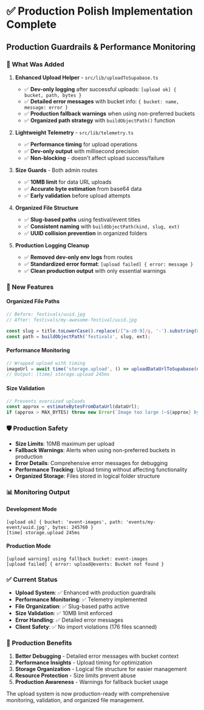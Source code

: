 # ✅ Production Polish Implementation Complete

## **Production Guardrails & Performance Monitoring**

### **🔧 What Was Added**

1. **Enhanced Upload Helper** - `src/lib/uploadToSupabase.ts`
   - ✅ **Dev-only logging** after successful uploads: `[upload ok] { bucket, path, bytes }`
   - ✅ **Detailed error messages** with bucket info: `{ bucket: name, message: error }`
   - ✅ **Production fallback warnings** when using non-preferred buckets
   - ✅ **Organized path strategy** with `buildObjectPath()` function

2. **Lightweight Telemetry** - `src/lib/telemetry.ts`
   - ✅ **Performance timing** for upload operations
   - ✅ **Dev-only output** with millisecond precision
   - ✅ **Non-blocking** - doesn't affect upload success/failure

3. **Size Guards** - Both admin routes
   - ✅ **10MB limit** for data URL uploads
   - ✅ **Accurate byte estimation** from base64 data
   - ✅ **Early validation** before upload attempts

4. **Organized File Structure**
   - ✅ **Slug-based paths** using festival/event titles
   - ✅ **Consistent naming** with `buildObjectPath(kind, slug, ext)`
   - ✅ **UUID collision prevention** in organized folders

5. **Production Logging Cleanup**
   - ✅ **Removed dev-only env logs** from routes
   - ✅ **Standardized error format**: `[upload failed] { error: message }`
   - ✅ **Clean production output** with only essential warnings

### **🚀 New Features**

#### **Organized File Paths**
```typescript
// Before: festivals/uuid.jpg
// After: festivals/my-awesome-festival/uuid.jpg

const slug = title.toLowerCase().replace(/[^a-z0-9]/g, '-').substring(0, 50);
const path = buildObjectPath('festivals', slug, ext);
```

#### **Performance Monitoring**
```typescript
// Wrapped upload with timing
imageUrl = await time('storage.upload', () => uploadDataUrlToSupabase(dataUrl, path));
// Output: [time] storage.upload 245ms
```

#### **Size Validation**
```typescript
// Prevents oversized uploads
const approx = estimateBytesFromDataUrl(dataUrl);
if (approx > MAX_BYTES) throw new Error(`Image too large (~${approx} bytes)`);
```

### **🛡️ Production Safety**

- **Size Limits**: 10MB maximum per upload
- **Fallback Warnings**: Alerts when using non-preferred buckets in production
- **Error Details**: Comprehensive error messages for debugging
- **Performance Tracking**: Upload timing without affecting functionality
- **Organized Storage**: Files stored in logical folder structure

### **📊 Monitoring Output**

#### **Development Mode**
```
[upload ok] { bucket: 'event-images', path: 'events/my-event/uuid.jpg', bytes: 245760 }
[time] storage.upload 245ms
```

#### **Production Mode**
```
[upload warning] using fallback bucket: event-images
[upload failed] { error: upload@events: Bucket not found }
```

### **✅ Current Status**

- **Upload System**: ✅ Enhanced with production guardrails
- **Performance Monitoring**: ✅ Telemetry implemented
- **File Organization**: ✅ Slug-based paths active
- **Size Validation**: ✅ 10MB limit enforced
- **Error Handling**: ✅ Detailed error messages
- **Client Safety**: ✅ No import violations (176 files scanned)

### **🎯 Production Benefits**

1. **Better Debugging** - Detailed error messages with bucket context
2. **Performance Insights** - Upload timing for optimization
3. **Storage Organization** - Logical file structure for easier management
4. **Resource Protection** - Size limits prevent abuse
5. **Production Awareness** - Warnings for fallback bucket usage

The upload system is now production-ready with comprehensive monitoring, validation, and organized file management.


